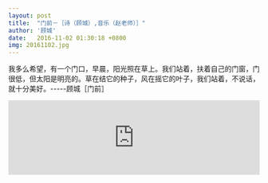 ```yaml
---
layout: post
title:  "门前－［诗（顾城）,音乐（赵老师）］"
author: '顾城'
date:   2016-11-02 01:30:18 +0800
img: 20161102.jpg
---
```

我多么希望，有一个门口，早晨，阳光照在草上。我们站着，扶着自己的门窗，门很低，但太阳是明亮的。草在结它的种子，风在摇它的叶子，我们站着，不说话，就十分美好。-----顾城［门前］
<iframe frameborder="0" src="http://music.163.com/outchain/player?type=2&id=31149785&auto=1&height=66" allowfullscreen style="width:100%;"></iframe>

